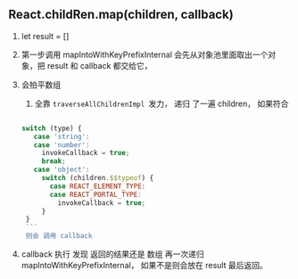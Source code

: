 ## React.childRen.map(children, callback)

1. let result = []
2. 第一步调用 mapIntoWithKeyPrefixInternal 
   会先从对象池里面取出一个对象，把 result 和 callback 都交给它，
3. 会拍平数组
     1. 全靠 `traverseAllChildrenImpl `发力， 递归 了一遍 children，
      如果符合

      ```js

      switch (type) {
         case 'string':
         case 'number':
           invokeCallback = true;
           break;
         case 'object':
           switch (children.$$typeof) {
             case REACT_ELEMENT_TYPE:
             case REACT_PORTAL_TYPE:
               invokeCallback = true;
           }
       }
       ```
       则会 调用 callback

4. callback 执行 发现 返回的结果还是 数组 再一次递归 mapIntoWithKeyPrefixInternal，
   如果不是则会放在 result 最后返回。
